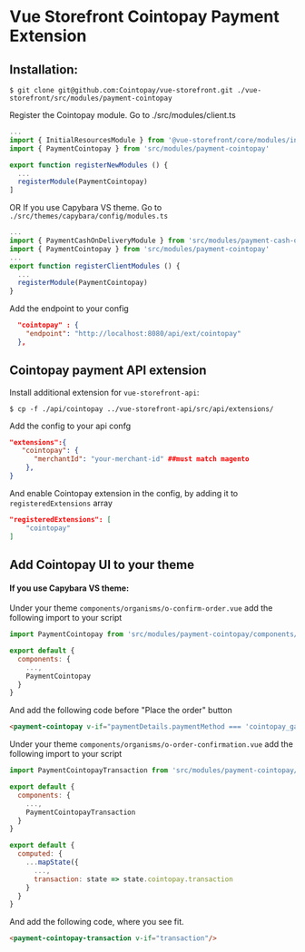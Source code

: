 # Vue Storefront Cointopay Payment Extension

## Installation:

```shell
$ git clone git@github.com:Cointopay/vue-storefront.git ./vue-storefront/src/modules/payment-cointopay
```

Register the Cointopay module. Go to ./src/modules/client.ts

```js
...
import { InitialResourcesModule } from '@vue-storefront/core/modules/initial-resources'
import { PaymentCointopay } from 'src/modules/payment-cointopay'

export function registerNewModules () {
  ... 
  registerModule(PaymentCointopay) 
]
```

OR If you use Capybara VS theme. Go to `./src/themes/capybara/config/modules.ts`
```js
...
import { PaymentCashOnDeliveryModule } from 'src/modules/payment-cash-on-delivery'
import { PaymentCointopay } from 'src/modules/payment-cointopay'
...
export function registerClientModules () {
  ...
  registerModule(PaymentCointopay) 
}
```
Add the endpoint to your config
```json
  "cointopay" : {
    "endpoint": "http://localhost:8080/api/ext/cointopay"
  },
```
## Cointopay payment API extension

Install additional extension for `vue-storefront-api`:
```shell
$ cp -f ./api/cointopay ../vue-storefront-api/src/api/extensions/
```
Add the config to your api confg

```json
"extensions":{
   "cointopay": {
      "merchantId": "your-merchant-id" ##must match magento
    },
}
```

And enable Cointopay extension in the config, by adding it to `registeredExtensions` array

```json
"registeredExtensions": [
    "cointopay"
]
```

## Add Cointopay UI to your theme

#### If you use Capybara VS theme:
Under your theme `components/organisms/o-confirm-order.vue` add the following import to your script

```js
import PaymentCointopay from 'src/modules/payment-cointopay/components/PaymentCointopay'

export default {
  components: {
	...,
    PaymentCointopay
  }
}
```

And add the following code before "Place the order" button

```html
<payment-cointopay v-if="paymentDetails.paymentMethod === 'cointopay_gateway'"/>
````

Under your theme `components/organisms/o-order-confirmation.vue` add the following import to your script

```js
import PaymentCointopayTransaction from 'src/modules/payment-cointopay/components/PaymentCointopayTransaction'

export default {
  components: {
	...,
    PaymentCointopayTransaction
  }
}
```

```js
export default {
  computed: {
    ...mapState({
	  ...,
	  transaction: state => state.cointopay.transaction
	}
  }
}
```

And add the following code, where you see fit.

```html
<payment-cointopay-transaction v-if="transaction"/>
````


